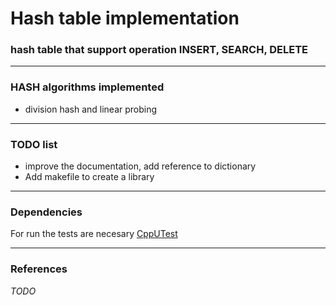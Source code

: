 # Hash table implementation
### hash table that support operation INSERT, SEARCH, DELETE

---

### HASH algorithms implemented
- division hash and linear probing

---

### TODO list
- improve the documentation, add reference to dictionary
- Add makefile to create a library

---

### Dependencies

For run the tests are necesary [CppUTest](https://cpputest.github.io/)

---

### References
_TODO_
